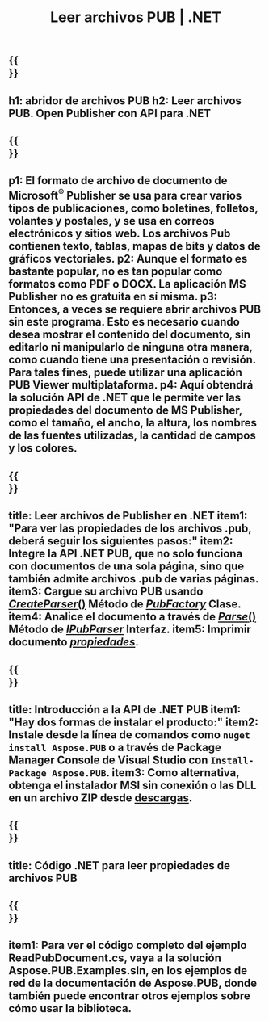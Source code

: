 ﻿---
translation: true
template: /_templates/reader-net.md
title: Leer archivos PUB | .NET
description: Abra los archivos de Publisher mediante programación. Solución de API .NET C# local para leer propiedades PUB. Úselo para integrarlo en su proyecto.
url: /net/read-pub-file/
metakeywords: abrir archivo pub .net, ver archivos de publicación c#, leer archivos de publicación, visor de publicación para c#, lector de formato de publicación, abridor de archivos de publicación
family: pub
platformtag: net
---

{{<section banner>}}
---
h1: abridor de archivos PUB
h2: Leer archivos PUB. Open Publisher con API para .NET
---

{{<section overview>}}
---
p1: El formato de archivo de documento de Microsoft<sup>®</sup> Publisher se usa para crear varios tipos de publicaciones, como boletines, folletos, volantes y postales, y se usa en correos electrónicos y sitios web. Los archivos Pub contienen texto, tablas, mapas de bits y datos de gráficos vectoriales.
p2: Aunque el formato es bastante popular, no es tan popular como formatos como PDF o DOCX. La aplicación MS Publisher no es gratuita en sí misma.
p3: Entonces, a veces se requiere abrir archivos PUB sin este programa. Esto es necesario cuando desea mostrar el contenido del documento, sin editarlo ni manipularlo de ninguna otra manera, como cuando tiene una presentación o revisión. Para tales fines, puede utilizar una aplicación PUB Viewer multiplataforma.
p4: Aquí obtendrá la solución API de .NET que le permite ver las propiedades del documento de MS Publisher, como el tamaño, el ancho, la altura, los nombres de las fuentes utilizadas, la cantidad de campos y los colores.
---

{{<section feature1>}}
---
title: Leer archivos de Publisher en .NET
item1: "Para ver las propiedades de los archivos .pub, deberá seguir los siguientes pasos:"
item2: Integre la API .NET PUB, que no solo funciona con documentos de una sola página, sino que también admite archivos .pub de varias páginas.
item3: Cargue su archivo PUB usando [*CreateParser*()](https://reference.aspose.com/pub/net/aspose.pub/pubfactory/methods/createparser/index) Método de [*PubFactory*](https://reference.aspose.com/pub/net/aspose.pub/pubfactory/) Clase.
item4: Analice el documento a través de [*Parse*()](https://reference.aspose.com/pub/net/aspose.pub/ipubparser/methods/parse) Método de [*IPubParser*](https://reference.aspose.com/pub/net/aspose.pub/ipubparser/) Interfaz.
item5: Imprimir documento [*propiedades*](https://reference.aspose.com/pub/net/aspose.pub/document/#properties).
---

{{<section feature2>}}
---
title: Introducción a la API de .NET PUB
item1: "Hay dos formas de instalar el producto:"
item2: Instale desde la línea de comandos como ```nuget install Aspose.PUB``` o a través de Package Manager Console de Visual Studio con ```Install-Package Aspose.PUB```.
item3: Como alternativa, obtenga el instalador MSI sin conexión o las DLL en un archivo ZIP desde [descargas](https://releases.aspose.com/pub/net/).
---

{{<section codeexample>}}
---
title: Código .NET para leer propiedades de archivos PUB
---

{{<section summary>}}
---
item1: Para ver el código completo del ejemplo ReadPubDocument.cs, vaya a la solución Aspose.PUB.Examples.sln, en los ejemplos de red de la documentación de Aspose.PUB, donde también puede encontrar otros ejemplos sobre cómo usar la biblioteca.
---